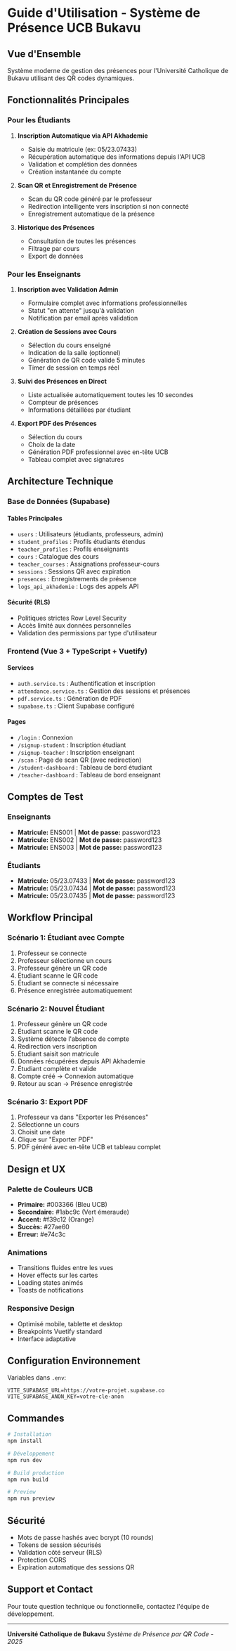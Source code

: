 # Guide d'Utilisation - Système de Présence UCB Bukavu

## Vue d'Ensemble

Système moderne de gestion des présences pour l'Université Catholique de Bukavu utilisant des QR codes dynamiques.

## Fonctionnalités Principales

### Pour les Étudiants

1. **Inscription Automatique via API Akhademie**
   - Saisie du matricule (ex: 05/23.07433)
   - Récupération automatique des informations depuis l'API UCB
   - Validation et complétion des données
   - Création instantanée du compte

2. **Scan QR et Enregistrement de Présence**
   - Scan du QR code généré par le professeur
   - Redirection intelligente vers inscription si non connecté
   - Enregistrement automatique de la présence

3. **Historique des Présences**
   - Consultation de toutes les présences
   - Filtrage par cours
   - Export de données

### Pour les Enseignants

1. **Inscription avec Validation Admin**
   - Formulaire complet avec informations professionnelles
   - Statut "en attente" jusqu'à validation
   - Notification par email après validation

2. **Création de Sessions avec Cours**
   - Sélection du cours enseigné
   - Indication de la salle (optionnel)
   - Génération de QR code valide 5 minutes
   - Timer de session en temps réel

3. **Suivi des Présences en Direct**
   - Liste actualisée automatiquement toutes les 10 secondes
   - Compteur de présences
   - Informations détaillées par étudiant

4. **Export PDF des Présences**
   - Sélection du cours
   - Choix de la date
   - Génération PDF professionnel avec en-tête UCB
   - Tableau complet avec signatures

## Architecture Technique

### Base de Données (Supabase)

#### Tables Principales
- `users` : Utilisateurs (étudiants, professeurs, admin)
- `student_profiles` : Profils étudiants étendus
- `teacher_profiles` : Profils enseignants
- `cours` : Catalogue des cours
- `teacher_courses` : Assignations professeur-cours
- `sessions` : Sessions QR avec expiration
- `presences` : Enregistrements de présence
- `logs_api_akhademie` : Logs des appels API

#### Sécurité (RLS)
- Politiques strictes Row Level Security
- Accès limité aux données personnelles
- Validation des permissions par type d'utilisateur

### Frontend (Vue 3 + TypeScript + Vuetify)

#### Services
- `auth.service.ts` : Authentification et inscription
- `attendance.service.ts` : Gestion des sessions et présences
- `pdf.service.ts` : Génération de PDF
- `supabase.ts` : Client Supabase configuré

#### Pages
- `/login` : Connexion
- `/signup-student` : Inscription étudiant
- `/signup-teacher` : Inscription enseignant
- `/scan` : Page de scan QR (avec redirection)
- `/student-dashboard` : Tableau de bord étudiant
- `/teacher-dashboard` : Tableau de bord enseignant

## Comptes de Test

### Enseignants
- **Matricule:** ENS001 | **Mot de passe:** password123
- **Matricule:** ENS002 | **Mot de passe:** password123
- **Matricule:** ENS003 | **Mot de passe:** password123

### Étudiants
- **Matricule:** 05/23.07433 | **Mot de passe:** password123
- **Matricule:** 05/23.07434 | **Mot de passe:** password123
- **Matricule:** 05/23.07435 | **Mot de passe:** password123

## Workflow Principal

### Scénario 1: Étudiant avec Compte

1. Professeur se connecte
2. Professeur sélectionne un cours
3. Professeur génère un QR code
4. Étudiant scanne le QR code
5. Étudiant se connecte si nécessaire
6. Présence enregistrée automatiquement

### Scénario 2: Nouvel Étudiant

1. Professeur génère un QR code
2. Étudiant scanne le QR code
3. Système détecte l'absence de compte
4. Redirection vers inscription
5. Étudiant saisit son matricule
6. Données récupérées depuis API Akhademie
7. Étudiant complète et valide
8. Compte créé → Connexion automatique
9. Retour au scan → Présence enregistrée

### Scénario 3: Export PDF

1. Professeur va dans "Exporter les Présences"
2. Sélectionne un cours
3. Choisit une date
4. Clique sur "Exporter PDF"
5. PDF généré avec en-tête UCB et tableau complet

## Design et UX

### Palette de Couleurs UCB
- **Primaire:** #003366 (Bleu UCB)
- **Secondaire:** #1abc9c (Vert émeraude)
- **Accent:** #f39c12 (Orange)
- **Succès:** #27ae60
- **Erreur:** #e74c3c

### Animations
- Transitions fluides entre les vues
- Hover effects sur les cartes
- Loading states animés
- Toasts de notifications

### Responsive Design
- Optimisé mobile, tablette et desktop
- Breakpoints Vuetify standard
- Interface adaptative

## Configuration Environnement

Variables dans `.env`:
```
VITE_SUPABASE_URL=https://votre-projet.supabase.co
VITE_SUPABASE_ANON_KEY=votre-cle-anon
```

## Commandes

```bash
# Installation
npm install

# Développement
npm run dev

# Build production
npm run build

# Preview
npm run preview
```

## Sécurité

- Mots de passe hashés avec bcrypt (10 rounds)
- Tokens de session sécurisés
- Validation côté serveur (RLS)
- Protection CORS
- Expiration automatique des sessions QR

## Support et Contact

Pour toute question technique ou fonctionnelle, contactez l'équipe de développement.

---

**Université Catholique de Bukavu**
*Système de Présence par QR Code - 2025*
